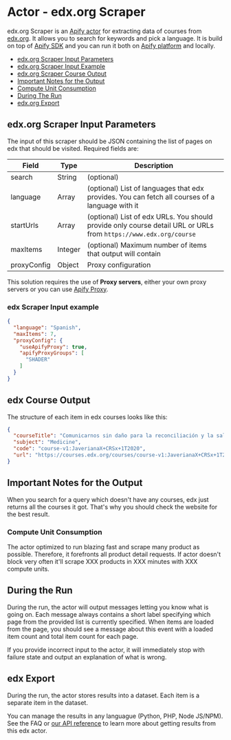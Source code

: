 # Actor - edx.org Scraper

edx.org Scraper is an [Apify actor](https://apify.com/actors) for extracting data of courses from [edx.org](https://edx.org). It allows you to search for keywords and pick a language. It is build on top of [Apify SDK](https://sdk.apify.com/) and you can run it both on [Apify platform](https://my.apify.com) and locally.

- [edx.org Scraper Input Parameters](#input-parameters)
- [edx.org Scraper Input Example](#input-example)
- [edx.org Scraper Course Output](#output)
- [Important Notes for the Output](#notes)
- [Compute Unit Consumption](#compute-unit-consumption)
- [During The Run](#during-the-run)
- [edx.org Export](#export)


## edx.org Scraper Input Parameters

The input of this scraper should be JSON containing the list of pages on edx that should be visited. Required fields are:

| Field | Type | Description |
| ----- | ---- | ----------- |
| search | String | (optional)  | The keyword that you want to search on edx |
| language | Array | (optional) List of languages that edx provides. You can fetch all courses of a language with it |
| startUrls | Array | (optional) List of edx URLs. You should provide only course detail URL or URLs from `https://www.edx.org/course` |
| maxItems | Integer | (optional) Maximum number of items that output will contain |
| proxyConfig | Object | Proxy configuration |

This solution requires the use of **Proxy servers**, either your own proxy servers or you can use <a href="https://www.apify.com/docs/proxy">Apify Proxy</a>.


### edx Scraper Input example
```json
{
  "language": "Spanish",
  "maxItems": 7,
  "proxyConfig": {
    "useApifyProxy": true,
    "apifyProxyGroups": [
      "SHADER"
    ]
  }
}


```

## edx Course Output
The structure of each item in edx courses looks like this:
```json
{
  "courseTitle": "Comunicarnos sin daño para la reconciliación y la salud mental",
  "subject": "Medicine",
  "code": "course-v1:JaverianaX+CRSx+1T2020",
  "url": "https://courses.edx.org/courses/course-v1:JaverianaX+CRSx+1T2020/course/."
}
```

## Important Notes for the Output

When you search for a query which doesn't have any courses, edx just returns all the courses it got. That's why you should check the website for the best result.


### Compute Unit Consumption
The actor optimized to run blazing fast and scrape many product as possible. Therefore, it forefronts all product detail requests. If actor doesn't block very often it'll scrape XXX products in XXX minutes with XXX compute units.

## During the Run

During the run, the actor will output messages letting you know what is going on. Each message always contains a short label specifying which page from the provided list is currently specified.
When items are loaded from the page, you should see a message about this event with a loaded item count and total item count for each page.

If you provide incorrect input to the actor, it will immediately stop with failure state and output an explanation of what is wrong.

## edx Export

During the run, the actor stores results into a dataset. Each item is a separate item in the dataset.

You can manage the results in any languague (Python, PHP, Node JS/NPM). See the FAQ or <a href="https://www.apify.com/docs/api" target="blank">our API reference</a> to learn more about getting results from this edx actor.

